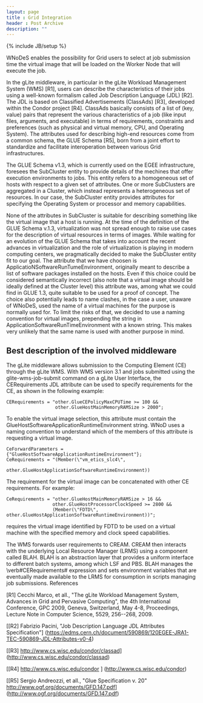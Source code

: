 ```yaml
---
layout: page
title : Grid Integration       
header : Post Archive
description: ""
---
```

{% include JB/setup %}

WNoDeS enables the possibility for Grid users to select at job submission time the virtual image that will be loaded on the Worker Node that will execute the job.

In the gLite middleware, in particular in the gLite Workload Management System (WMS) [R1], users can describe the characteristics of their jobs using a well-known formalism called Job Description Language (JDL) [R2]. The JDL is based on Classified Advertisements (ClassAds) [R3], developed within the Condor project [R4]. ClassAds basically consists of a list of (key, value) pairs that represent the various characteristics of a job (like input files, arguments, and executable) in terms of requirements, constraints and preferences  (such as physical and virtual memory, CPU, and Operating System). The attributes used for describing high-end resources come from a common schema, the GLUE Schema [R5], born from a joint effort to standardize and facilitate interoperation between various Grid infrastructures.

The GLUE Schema v1.3, which is currently used on the EGEE infrastructure, foresees the SubCluster entity to provide details of the mechines that offer execution environments to jobs. This entity refers to a homogeneous set of hosts with respect to a given set of attributes. One or more SubClusters are aggregated in a Cluster, which instead represents a heterogeneous set of resources. In our case, the SubCluster entity provides attributes for specifying the Operating System or processor and memory capabilities.

None of the attributes in SubCluster is suitable for describing something like the virtual image that a host is running. At the time of the definition of the GLUE Schema v.1.3, virtualization was not spread enough to raise use cases for the description of virtual resources in terms of images. While waiting for an evolution of the GLUE Schema that takes into account the recent advances in virtualization and the role of virtualization is playing in modern computing centers, we pragmatically decided to make the SubCluster entity fit to our goal. The attribute that we have choosen is ApplicatioNSoftwareRunTumeEnvironment, originally meant to describe a list of software packages installed on the hosts. Even if this choice could be considered semantically incorrect (also note that a virtual image should be ideally defined at the Cluster level) this attribute was, among what we could find in GLUE 1.3, quite suitable to be used for a proof of concept. The choice also potentially leads to name clashes, in the case a user, unaware of WNoDeS, used the name of a virtual machines for the purpose is normally used for. To limit the risks of that, we decided to use a naming convention for virtual images, prepending the string in ApplicationSoftwareRunTimeEnvironment with a known string. This makes very unlikely that the same name is used with another purpose in mind.

## Best description of the involved middleware

The gLite middleware allows submission to the Computing Element (CE) through the gLite WMS. With WMS version 3.1 and jobs submitted using the glite-wms-job-submit command on a gLite User Interface, the CERequirements JDL attribute can be used to specify requirements for the CE, as shown in the following example:

    CERequirements = "other.GlueCEPolicyMaxCPUTime >= 100 &&
                      other.GlueHostMainMemoryRAMSize > 2000";

To enable the virtual image selection, this attribute must contain the
GlueHostSoftwareApplicationRuntimeEnvironment string. WNoD uses a naming convention to understand which of the members of this attribute is requesting a virtual image.

    CeForwardParameters =  {"GlueHostSoftwareApplicationRuntimeEnvironment"};
    CeRequirements = "(Member(\"vm_etics_slc4\",
                              other.GlueHostApplicationSoftwareRuntimeEnvironment))

The requirement for the virtual image can be concatenated with other CE requirements. For example:

    CeRequirements = "other.GlueHostMainMemoryRAMSize > 16 &&
                     other.GlueHostProcessorClockSpeed >= 2800 &&
                     (Member(\"FDTD\", other.GlueHostApplicationSoftwareRuntimeEnvironment))";

requires the virtual image identified by FDTD to be used on a virtual machine with the specified memory and clock speed capabilities.

The WMS forwards user requirements to CREAM. CREAM then interacts with the underlying Local Resource Manager (LRMS) using a component called BLAH. BLAH is an abstraction layer that provides a uniform interface to different batch systems, among which LSF and PBS. BLAH manages the \verb#CERequirements# expression and sets environment variables that are eventually made available to the LRMS for consumption in scripts managing job submissions.
References

[R1] Cecchi Marco, et all., "The gLite Workload Management System, Advances in Grid and Pervasive Computing", the 4th International Conference, GPC 2009, Geneva, Switzerland, May 4-8, Proceedings, Lecture Note in Computer Science, 5529, 256--268, 2009.

[\[R2\] Fabrizio Pacini, "Job Description Language JDL Attributes Specification"] (https://edms.cern.ch/document/590869/120EGEE-JRA1-TEC-590869-JDL-Attributes-v0-4)

[\[R3\] http://www.cs.wisc.edu/condor/classad] (http://www.cs.wisc.edu/condor/classad)

[\[R4\] http://www.cs.wisc.edu/condor ] (http://www.cs.wisc.edu/condor)

[\[R5\] Sergio Andreozzi, et all., "Glue Specification v. 20" http://www.ogf.org/documents/GFD.147.pdf] (http://www.ogf.org/documents/GFD.147.pdf)
